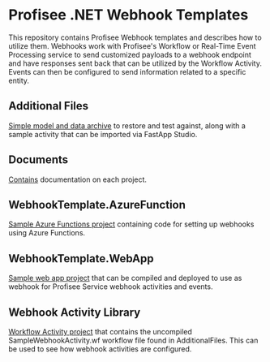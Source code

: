 # Profisee .NET Webhook Templates

This repository contains Profisee Webhook templates and describes how to utilize them. Webhooks work with Profisee's Workflow or Real-Time Event Processing service to send customized payloads to a webhook endpoint and have responses sent back that can be utilized by the Workflow Activity. Events can then be configured to send information related to a specific entity.

## Additional Files

[Simple model and data archive](https://github.com/Profisee/webhooktemplate/tree/story/132784/AdditionalFiles) to restore and test against, along with a sample activity that can be imported via FastApp Studio.

## Documents

[Contains](https://github.com/Profisee/webhooktemplate/tree/story/132784/Documents) documentation on each project.

## WebhookTemplate.AzureFunction

[Sample Azure Functions project](https://github.com/Profisee/webhooktemplate/tree/story/132784/WebhookTemplate.AzureFunction) containing code for setting up webhooks using Azure Functions.

## WebhookTemplate.WebApp

[Sample web app project](https://github.com/Profisee/webhooktemplate/tree/story/128376/WebhookTemplate.WebApp) that can be compiled and deployed to use as webhook for Profisee Service webhook activities and events.

## Webhook Activity Library

[Workflow Activity project](https://github.com/Profisee/webhooktemplate/tree/story/128376/WebhookTemplateActivityLibrary) that contains the uncompiled SampleWebhookActivity.wf workflow file found in AdditionalFiles. This can be used to see how webhook activities are configured.
